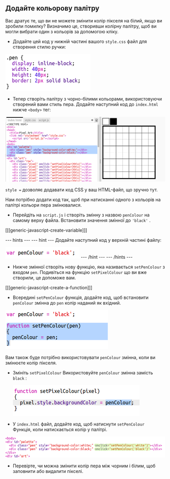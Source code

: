 ## Додайте кольорову палітру

Вас дратує те, що ви не можете змінити колір пікселя на білий, якщо ви зробили помилку? Визначимо це, створивши колірну палітру, щоб ви могли вибрати один з кольорів за допомогою кліку.

+ Додайте цей код у нижній частині вашого `style.css` файл для створення стилю ручки:

![знімок екрану](images/pixel-art-pen.png)

+ Тепер створіть палітру з чорно-білими кольорами, використовуючи створений вами стиль пера. Додайте наступний код до `index.html` нижче `<body>` тег:

![знімок екрану](images/pixel-art-palette.png)

`style =` дозволяє додавати код CSS у ваш HTML-файл, що зручно тут.

Нам потрібно додати код так, щоб при натисканні одного з кольорів на палітрі кольори пера змінювалися.

+ Перейдіть на ` script.js ` і створіть змінну з назвою ` penColour ` на самому верху файла. Встановити значення змінної до ` 'black' ` .

[[[generic-javascript-create-variable]]]

--- hints ---
 --- hint --- Додайте наступний код у верхній частині файлу:

![знімок екрану](images/pixel-art-pencolour.png)
--- /hint ---
--- /hints ---

+ Нижче змінної створіть нову функцію, яка називається `setPenColour` з входом `pen`. Подивіться на функцію `setPixelColour` що ви вже створили, це допоможе вам.

[[[generic-javascript-create-a-function]]]

+ Всередині `setPenColour` функція, додайте код, щоб встановити `penColour` змінна до `pen` колір наданий як вхідний.

![знімок екрану](images/pixel-art-set-pen.png)

Вам також буде потрібно використовувати `penColour` змінна, коли ви змінюєте колір пікселя.

+ Змініть ` setPixelColour ` Використовуйте ` penColour ` змінна замість `black` :
    
    ![знімок екрану](images/pixel-art-use-pen.png)

+ У `index.html` файл, додайте код, щоб натиснути `setPenColour ` Функція, коли натискається колір у палітрі.

![знімок екрану](images/pixel-art-palette-onclick.png)

+ Перевірте, чи можна змінити колір пера між чорним і білим, щоб заповнити або видалити пікселі.